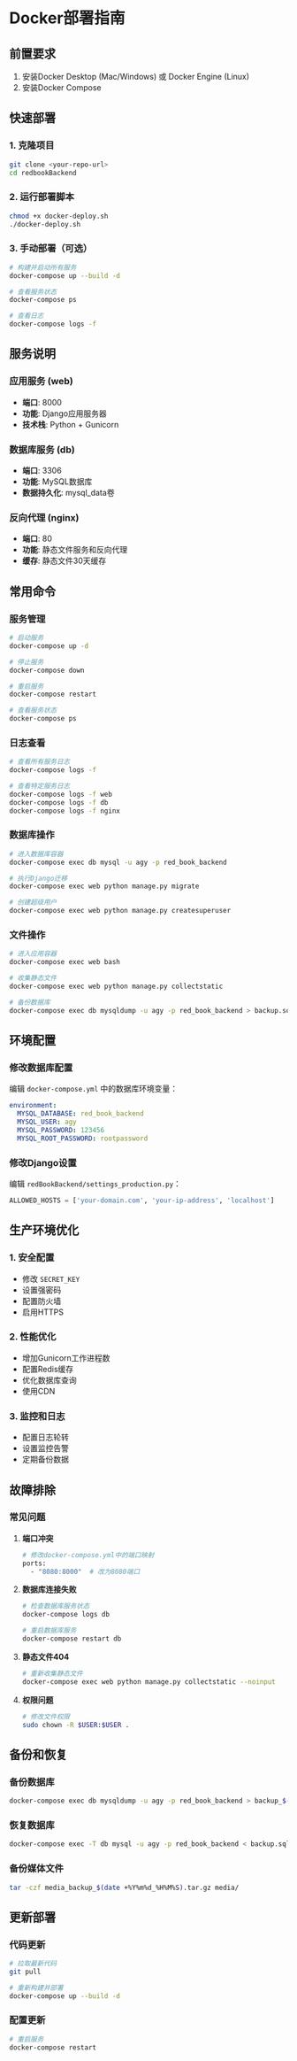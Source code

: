 # Docker部署指南

## 前置要求

1. 安装Docker Desktop (Mac/Windows) 或 Docker Engine (Linux)
2. 安装Docker Compose

## 快速部署

### 1. 克隆项目
```bash
git clone <your-repo-url>
cd redbookBackend
```

### 2. 运行部署脚本
```bash
chmod +x docker-deploy.sh
./docker-deploy.sh
```

### 3. 手动部署（可选）
```bash
# 构建并启动所有服务
docker-compose up --build -d

# 查看服务状态
docker-compose ps

# 查看日志
docker-compose logs -f
```

## 服务说明

### 应用服务 (web)
- **端口**: 8000
- **功能**: Django应用服务器
- **技术栈**: Python + Gunicorn

### 数据库服务 (db)
- **端口**: 3306
- **功能**: MySQL数据库
- **数据持久化**: mysql_data卷

### 反向代理 (nginx)
- **端口**: 80
- **功能**: 静态文件服务和反向代理
- **缓存**: 静态文件30天缓存

## 常用命令

### 服务管理
```bash
# 启动服务
docker-compose up -d

# 停止服务
docker-compose down

# 重启服务
docker-compose restart

# 查看服务状态
docker-compose ps
```

### 日志查看
```bash
# 查看所有服务日志
docker-compose logs -f

# 查看特定服务日志
docker-compose logs -f web
docker-compose logs -f db
docker-compose logs -f nginx
```

### 数据库操作
```bash
# 进入数据库容器
docker-compose exec db mysql -u agy -p red_book_backend

# 执行Django迁移
docker-compose exec web python manage.py migrate

# 创建超级用户
docker-compose exec web python manage.py createsuperuser
```

### 文件操作
```bash
# 进入应用容器
docker-compose exec web bash

# 收集静态文件
docker-compose exec web python manage.py collectstatic

# 备份数据库
docker-compose exec db mysqldump -u agy -p red_book_backend > backup.sql
```

## 环境配置

### 修改数据库配置
编辑 `docker-compose.yml` 中的数据库环境变量：
```yaml
environment:
  MYSQL_DATABASE: red_book_backend
  MYSQL_USER: agy
  MYSQL_PASSWORD: 123456
  MYSQL_ROOT_PASSWORD: rootpassword
```

### 修改Django设置
编辑 `redBookBackend/settings_production.py`：
```python
ALLOWED_HOSTS = ['your-domain.com', 'your-ip-address', 'localhost']
```

## 生产环境优化

### 1. 安全配置
- 修改 `SECRET_KEY`
- 设置强密码
- 配置防火墙
- 启用HTTPS

### 2. 性能优化
- 增加Gunicorn工作进程数
- 配置Redis缓存
- 优化数据库查询
- 使用CDN

### 3. 监控和日志
- 配置日志轮转
- 设置监控告警
- 定期备份数据

## 故障排除

### 常见问题

1. **端口冲突**
   ```bash
   # 修改docker-compose.yml中的端口映射
   ports:
     - "8080:8000"  # 改为8080端口
   ```

2. **数据库连接失败**
   ```bash
   # 检查数据库服务状态
   docker-compose logs db
   
   # 重启数据库服务
   docker-compose restart db
   ```

3. **静态文件404**
   ```bash
   # 重新收集静态文件
   docker-compose exec web python manage.py collectstatic --noinput
   ```

4. **权限问题**
   ```bash
   # 修改文件权限
   sudo chown -R $USER:$USER .
   ```

## 备份和恢复

### 备份数据库
```bash
docker-compose exec db mysqldump -u agy -p red_book_backend > backup_$(date +%Y%m%d_%H%M%S).sql
```

### 恢复数据库
```bash
docker-compose exec -T db mysql -u agy -p red_book_backend < backup.sql
```

### 备份媒体文件
```bash
tar -czf media_backup_$(date +%Y%m%d_%H%M%S).tar.gz media/
```

## 更新部署

### 代码更新
```bash
# 拉取最新代码
git pull

# 重新构建并部署
docker-compose up --build -d
```

### 配置更新
```bash
# 重启服务
docker-compose restart
``` 